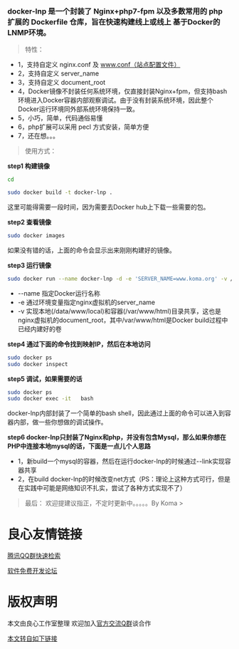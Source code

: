 ### docker-lnp 是一个封装了 Nginx+php7-fpm 以及多数常用的 php 扩展的 Dockerfile 仓库，旨在快速构建线上或线上 基于Docker的LNMP环境。



> 特性： 

- 1，支持自定义 nginx.conf 及 www.conf（站点配置文件）
- 2，支持自定义 server_name
- 3，支持自定义 document_root
- 4，Docker镜像不封装任何系统环境，仅直接封装Nginx+fpm，但支持bash环境进入Docker容器内部观察调试。由于没有封装系统环境，因此整个Docker运行环境同外部系统环境保持一致。
- 5，小巧，简单，代码通俗易懂
- 6，php扩展可以采用 pecl 方式安装，简单方便
- 7，还在想。。。



> 使用方式：

**step1 构建镜像**
```bash
cd  

sudo docker build -t docker-lnp .
```
这里可能得需要一段时间，因为需要去Docker hub上下载一些需要的包。


**step2 查看镜像**
```bash
sudo docker images
```
如果没有错的话，上面的命令会显示出来刚刚构建好的镜像。


**step3 运行镜像**
```bash
sudo docker run --name docker-lnp -d -e 'SERVER_NAME=www.koma.org' -v /data/www/local:/var/www/html docker-lnp
```
- --name 指定Docker运行名称
- -e 通过环境变量指定nginx虚拟机的server_name
- -v 实现本地(/data/www/local)和容器(/var/www/html)目录共享，这也是nginx虚拟机的document_root，其中/var/www/html是Docker build过程中已经内建好的卷


**step4 通过下面的命令找到映射IP，然后在本地访问**
```bash
sudo docker ps
sudo docker inspect  
```


**step5 调试，如果需要的话**
```bash
sudo docker ps
sudo docker exec -it   bash
```
docker-lnp内部封装了一个简单的bash shell，因此通过上面的命令可以进入到容器内部，做一些你想做的调试操作。


**step6 docker-lnp只封装了Nginx和php，并没有包含Mysql，那么如果你想在PHP中连接本地mysql的话，下面是一点儿个人思路**
- 1，新build一个mysql的容器，然后在运行docker-lnp的时候通过--link实现容器共享
- 2，在build docker-lnp的时候改变net方式（PS：理论上这种方式可行，但是在实践中可能是网络知识不扎实，尝试了各种方式实现不了）


> 最后：
欢迎提建议指正，不定时更新中。。。。。By Koma >  



 # 良心友情链接

[腾讯QQ群快速检索](http://u.720life.cn/s/8cf73f7c)

[软件免费开发论坛](http://u.720life.cn/s/bbb01dc0)

# 版权声明 

本文由良心工作室整理 欢迎加入[官方交流Q群](https://u.720life.cn/s/f2316816)谈合作

[本文转自如下链接](http://u.720life.cn/g/2e71d0f0a5c601172267ba20d3a43c6e093b8419594023376995052459cdd1d283c2ba9cc2f58a3722be3534b1ed676bbd51e7bba64956ec5bf67eb8e2da88192ef142fc9577a116dc84b753743952a0)